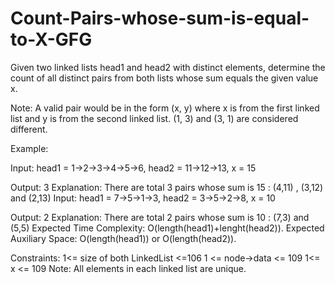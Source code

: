 # Count-Pairs-whose-sum-is-equal-to-X-GFG
Given two linked lists head1 and head2 with distinct elements, determine the count of all distinct pairs from both lists whose sum equals the given value x.

Note: A valid pair would be in the form (x, y) where x is from the first linked list and y is from the second linked list. (1, 3) and (3, 1) are considered different.

Example:

Input: head1 = 1->2->3->4->5->6, head2 = 11->12->13, x = 15

Output: 3
Explanation: There are total 3 pairs whose sum is 15 : (4,11) , (3,12) and (2,13)
Input: head1 = 7->5->1->3, head2 = 3->5->2->8, x = 10

Output: 2
Explanation: There are total 2 pairs whose sum is 10 : (7,3) and (5,5)
Expected Time Complexity: O(length(head1)+lenght(head2)).
Expected Auxiliary Space: O(length(head1)) or O(length(head2)).

Constraints:
1<= size of both LinkedList <=106
1 <= node->data <= 109
1<= x <= 109
Note: All elements in each linked list are unique.


